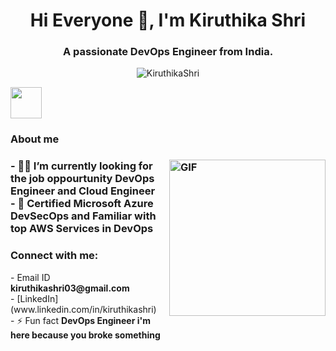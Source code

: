 <h1 align="center">Hi Everyone 👋, I'm Kiruthika Shri</h1>
<h3 align="center">A passionate DevOps Engineer from India.</h3>
<p align="center"> <img src="https://komarev.com/ghpvc/?username=KiruthikaShri&label=Profile%20views&color=0e75b6&style=flat" alt="KiruthikaShri" /> </p>
<picture><img src = "https://github.com/7oSkaaa/7oSkaaa/blob/main/Images/about_me.gif?raw=true" width = 50px></picture><b><h3>About me<h3></b>
<img align="right" alt="GIF" height="250px" src="https://giffiles.alphacoders.com/121/12113.gif" />
- 👨‍💻 I’m currently looking for the job oppourtunity <b>DevOps Engineer and Cloud Engineer</b></br>
- 🌱 Certified Microsoft <b>Azure DevSecOps</b> and Familiar with top <b>AWS Services in DevOps</b></br>
<h3 align="left">Connect with me:</h3>
- Email ID <b>kiruthikashri03@gmail.com</b></br>
- [LinkedIn](www.linkedin.com/in/kiruthikashri)</br>
- ⚡ Fun fact <b>DevOps Engineer i'm here because you broke something</b>

